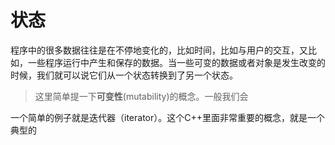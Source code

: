 # 状态

程序中的很多数据往往是在不停地变化的，比如时间，比如与用户的交互，又比如，一些程序运行中产生和保存的数据。当一些可变的数据或者对象是发生改变的时候，我们就可以说它们从一个状态转换到了另一个状态。

> 这里简单提一下**可变性**(mutability)的概念。一般我们会

一个简单的例子就是迭代器（iterator）。这个C++里面非常重要的概念，就是一个典型的